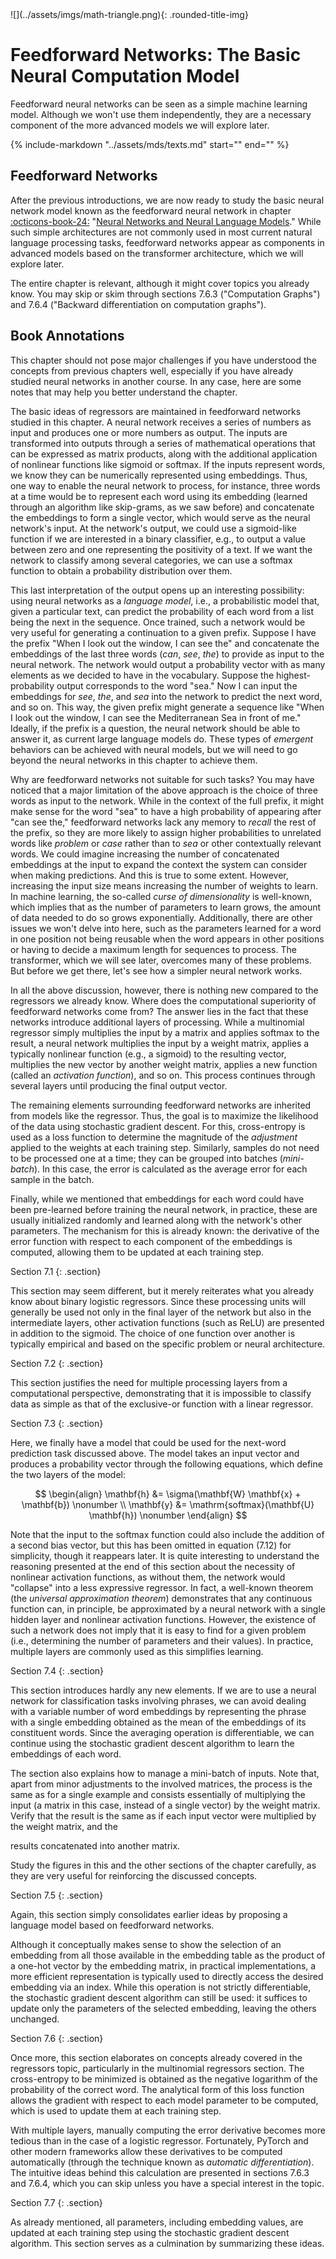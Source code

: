 
<div class="content-2columns" markdown>
![](../assets/imgs/math-triangle.png){: .rounded-title-img}

# Feedforward Networks: The Basic Neural Computation Model
</div>

Feedforward neural networks can be seen as a simple machine learning model. Although we won't use them independently, they are a necessary component of the more advanced models we will explore later.

{%
   include-markdown "../assets/mds/texts.md"
   start="<!--nota-inicial-start-->"
   end="<!--nota-inicial-end-->"
%}

## Feedforward Networks

After the previous introductions, we are now ready to study the basic neural network model known as the feedforward neural network in chapter [:octicons-book-24:][neural] "[Neural Networks and Neural Language Models][neural]." While such simple architectures are not commonly used in most current natural language processing tasks, feedforward networks appear as components in advanced models based on the transformer architecture, which we will explore later.

The entire chapter is relevant, although it might cover topics you already know. You may skip or skim through sections 7.6.3 ("Computation Graphs") and 7.6.4 ("Backward differentiation on computation graphs").

[neural]: https://web.archive.org/web/20221218211150/https://web.stanford.edu/~jurafsky/slp3/7.pdf


## Book Annotations

This chapter should not pose major challenges if you have understood the concepts from previous chapters well, especially if you have already studied neural networks in another course. In any case, here are some notes that may help you better understand the chapter.

The basic ideas of regressors are maintained in feedforward networks studied in this chapter. A neural network receives a series of numbers as input and produces one or more numbers as output. The inputs are transformed into outputs through a series of mathematical operations that can be expressed as matrix products, along with the additional application of nonlinear functions like sigmoid or softmax. If the inputs represent words, we know they can be numerically represented using embeddings. Thus, one way to enable the neural network to process, for instance, three words at a time would be to represent each word using its embedding (learned through an algorithm like skip-grams, as we saw before) and concatenate the embeddings to form a single vector, which would serve as the neural network's input. At the network's output, we could use a sigmoid-like function if we are interested in a binary classifier, e.g., to output a value between zero and one representing the positivity of a text. If we want the network to classify among several categories, we can use a softmax function to obtain a probability distribution over them.

This last interpretation of the output opens up an interesting possibility: using neural networks as a *language model*, i.e., a probabilistic model that, given a particular text, can predict the probability of each word from a list being the next in the sequence. Once trained, such a network would be very useful for generating a continuation to a given prefix. Suppose I have the prefix "When I look out the window, I can see the" and concatenate the embeddings of the last three words (*can*, *see*, *the*) to provide as input to the neural network. The network would output a probability vector with as many elements as we decided to have in the vocabulary. Suppose the highest-probability output corresponds to the word "sea." Now I can input the embeddings for *see*, *the*, and *sea* into the network to predict the next word, and so on. This way, the given prefix might generate a sequence like "When I look out the window, I can see the Mediterranean Sea in front of me." Ideally, if the prefix is a question, the neural network should be able to answer it, as current large language models do. These types of *emergent* behaviors can be achieved with neural models, but we will need to go beyond the neural networks in this chapter to achieve them.

Why are feedforward networks not suitable for such tasks? You may have noticed that a major limitation of the above approach is the choice of three words as input to the network. While in the context of the full prefix, it might make sense for the word "sea" to have a high probability of appearing after "can see the," feedforward networks lack any memory to *recall* the rest of the prefix, so they are more likely to assign higher probabilities to unrelated words like *problem* or *case* rather than to *sea* or other contextually relevant words. We could imagine increasing the number of concatenated embeddings at the input to expand the context the system can consider when making predictions. And this is true to some extent. However, increasing the input size means increasing the number of weights to learn. In machine learning, the so-called *curse of dimensionality* is well-known, which implies that as the number of parameters to learn grows, the amount of data needed to do so grows exponentially. Additionally, there are other issues we won't delve into here, such as the parameters learned for a word in one position not being reusable when the word appears in other positions or having to decide a maximum length for sequences to process. The transformer, which we will see later, overcomes many of these problems. But before we get there, let's see how a simpler neural network works.

In all the above discussion, however, there is nothing new compared to the regressors we already know. Where does the computational superiority of feedforward networks come from? The answer lies in the fact that these networks introduce additional layers of processing. While a multinomial regressor simply multiplies the input by a matrix and applies softmax to the result, a neural network multiplies the input by a weight matrix, applies a typically nonlinear function (e.g., a sigmoid) to the resulting vector, multiplies the new vector by another weight matrix, applies a new function (called an *activation function*), and so on. This process continues through several layers until producing the final output vector.

The remaining elements surrounding feedforward networks are inherited from models like the regressor. Thus, the goal is to maximize the likelihood of the data using stochastic gradient descent. For this, cross-entropy is used as a loss function to determine the magnitude of the *adjustment* applied to the weights at each training step. Similarly, samples do not need to be processed one at a time; they can be grouped into batches (*mini-batch*). In this case, the error is calculated as the average error for each sample in the batch.

Finally, while we mentioned that embeddings for each word could have been pre-learned before training the neural network, in practice, these are usually initialized randomly and learned along with the network's other parameters. The mechanism for this is already known: the derivative of the error function with respect to each component of the embeddings is computed, allowing them to be updated at each training step.

Section 7.1
{: .section}

This section may seem different, but it merely reiterates what you already know about binary logistic regressors. Since these processing units will generally be used not only in the final layer of the network but also in the intermediate layers, other activation functions (such as ReLU) are presented in addition to the sigmoid. The choice of one function over another is typically empirical and based on the specific problem or neural architecture.

Section 7.2
{: .section}

This section justifies the need for multiple processing layers from a computational perspective, demonstrating that it is impossible to classify data as simple as that of the exclusive-or function with a linear regressor.

Section 7.3
{: .section}

Here, we finally have a model that could be used for the next-word prediction task discussed above. The model takes an input vector and produces a probability vector through the following equations, which define the two layers of the model:

$$
  \begin{align} 
  \mathbf{h} &= \sigma(\mathbf{W} \mathbf{x} + \mathbf{b}) \nonumber \\ 
  \mathbf{y} &= \mathrm{softmax}(\mathbf{U} \mathbf{h}) \nonumber
  \end{align}
$$

Note that the input to the softmax function could also include the addition of a second bias vector, but this has been omitted in equation (7.12) for simplicity, though it reappears later. It is quite interesting to understand the reasoning presented at the end of this section about the necessity of nonlinear activation functions, as without them, the network would "collapse" into a less expressive regressor. In fact, a well-known theorem (the *universal approximation theorem*) demonstrates that any continuous function can, in principle, be approximated by a neural network with a single hidden layer and nonlinear activation functions. However, the existence of such a network does not imply that it is easy to find for a given problem (i.e., determining the number of parameters and their values). In practice, multiple layers are commonly used as this simplifies learning.

Section 7.4
{: .section}

This section introduces hardly any new elements. If we are to use a neural network for classification tasks involving phrases, we can avoid dealing with a variable number of word embeddings by representing the phrase with a single embedding obtained as the mean of the embeddings of its constituent words. Since the averaging operation is differentiable, we can continue using the stochastic gradient descent algorithm to learn the embeddings of each word.

The section also explains how to manage a mini-batch of inputs. Note that, apart from minor adjustments to the involved matrices, the process is the same as for a single example and consists essentially of multiplying the input (a matrix in this case, instead of a single vector) by the weight matrix. Verify that the result is the same as if each input vector were multiplied by the weight matrix, and the

 results concatenated into another matrix.

Study the figures in this and the other sections of the chapter carefully, as they are very useful for reinforcing the discussed concepts.

Section 7.5
{: .section}

Again, this section simply consolidates earlier ideas by proposing a language model based on feedforward networks.

Although it conceptually makes sense to show the selection of an embedding from all those available in the embedding table as the product of a one-hot vector by the embedding matrix, in practical implementations, a more efficient representation is typically used to directly access the desired embedding via an index. While this operation is not strictly differentiable, the stochastic gradient descent algorithm can still be used: it suffices to update only the parameters of the selected embedding, leaving the others unchanged.

Section 7.6
{: .section}

Once more, this section elaborates on concepts already covered in the regressors topic, particularly in the multinomial regressors section. The cross-entropy to be minimized is obtained as the negative logarithm of the probability of the correct word. The analytical form of this loss function allows the gradient with respect to each model parameter to be computed, which is used to update them at each training step.

With multiple layers, manually computing the error derivative becomes more tedious than in the case of a logistic regressor. Fortunately, PyTorch and other modern frameworks allow these derivatives to be computed automatically (through the technique known as *automatic differentiation*). The intuitive ideas behind this calculation are presented in sections 7.6.3 and 7.6.4, which you can skip unless you have a special interest in the topic.

Section 7.7
{: .section}

As already mentioned, all parameters, including embedding values, are updated at each training step using the stochastic gradient descent algorithm. This section serves as a culmination by summarizing these ideas.
